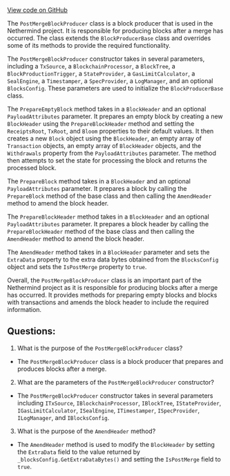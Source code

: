[View code on GitHub](https://github.com/NethermindEth/nethermind/src/Nethermind/Nethermind.Merge.Plugin/BlockProduction/PostMergeBlockProducer.cs)

The `PostMergeBlockProducer` class is a block producer that is used in the Nethermind project. It is responsible for producing blocks after a merge has occurred. The class extends the `BlockProducerBase` class and overrides some of its methods to provide the required functionality.

The `PostMergeBlockProducer` constructor takes in several parameters, including a `TxSource`, a `BlockchainProcessor`, a `BlockTree`, a `BlockProductionTrigger`, a `StateProvider`, a `GasLimitCalculator`, a `SealEngine`, a `Timestamper`, a `SpecProvider`, a `LogManager`, and an optional `BlocksConfig`. These parameters are used to initialize the `BlockProducerBase` class.

The `PrepareEmptyBlock` method takes in a `BlockHeader` and an optional `PayloadAttributes` parameter. It prepares an empty block by creating a new `BlockHeader` using the `PrepareBlockHeader` method and setting the `ReceiptsRoot`, `TxRoot`, and `Bloom` properties to their default values. It then creates a new `Block` object using the `BlockHeader`, an empty array of `Transaction` objects, an empty array of `BlockHeader` objects, and the `Withdrawals` property from the `PayloadAttributes` parameter. The method then attempts to set the state for processing the block and returns the processed block.

The `PrepareBlock` method takes in a `BlockHeader` and an optional `PayloadAttributes` parameter. It prepares a block by calling the `PrepareBlock` method of the base class and then calling the `AmendHeader` method to amend the block header.

The `PrepareBlockHeader` method takes in a `BlockHeader` and an optional `PayloadAttributes` parameter. It prepares a block header by calling the `PrepareBlockHeader` method of the base class and then calling the `AmendHeader` method to amend the block header.

The `AmendHeader` method takes in a `BlockHeader` parameter and sets the `ExtraData` property to the extra data bytes obtained from the `BlocksConfig` object and sets the `IsPostMerge` property to `true`.

Overall, the `PostMergeBlockProducer` class is an important part of the Nethermind project as it is responsible for producing blocks after a merge has occurred. It provides methods for preparing empty blocks and blocks with transactions and amends the block header to include the required information.
## Questions: 
 1. What is the purpose of the `PostMergeBlockProducer` class?
- The `PostMergeBlockProducer` class is a block producer that prepares and produces blocks after a merge.

2. What are the parameters of the `PostMergeBlockProducer` constructor?
- The `PostMergeBlockProducer` constructor takes in several parameters including `ITxSource`, `IBlockchainProcessor`, `IBlockTree`, `IStateProvider`, `IGasLimitCalculator`, `ISealEngine`, `ITimestamper`, `ISpecProvider`, `ILogManager`, and `IBlocksConfig`.

3. What is the purpose of the `AmendHeader` method?
- The `AmendHeader` method is used to modify the `BlockHeader` by setting the `ExtraData` field to the value returned by `_blocksConfig.GetExtraDataBytes()` and setting the `IsPostMerge` field to `true`.